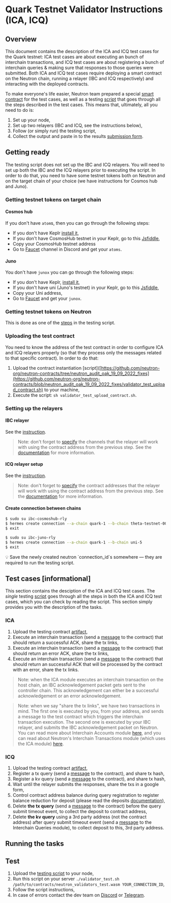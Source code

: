 # Quark Testnet Validator Instructions (ICA, ICQ)

## Overview

This document contains the description of the ICA and ICQ test cases for the Quark testnet: ICA test cases are about executing an bunch of interchain transactions, and ICQ test cases are about registering a bunch of interchain queries & making sure that responses to those queries were submitted. Both ICA and ICQ test cases require deploying a smart contract on the Neutron chain, running a relayer (IBC and ICQ respectively) and interacting with the deployed contracts.

To make everyone's life easier, Neutron team prepared a special [smart contract](https://github.com/neutron-org/neutron-contracts/tree/neutron_audit_oak_19_09_2022_fixes/contracts/neutron_validator_test) for the test cases, as well as a testing [script](https://github.com/neutron-org/neutron-contracts/blob/neutron_audit_oak_19_09_2022_fixes/validator_test.sh) that goes through all the steps described in the test cases. This means that, ultimately, all you need to do is:

1. Set up your node,
2. Set up two relayers (IBC and ICQ, see the instructions below),
3. Follow (or simply run) the testing script,
4. Collect the output and paste in to the results [submission form](TODO).

## Getting ready

The testing script does not set up the IBC and ICQ relayers. You will need to set up both the IBC and the ICQ relayers prior to executing the script. In order to do that, you need to have some testnet tokens both on Neutron and on the target chain of your choice (we have instructions for Cosmos hub and Juno).

### Getting testnet tokens on target chain

#### Cosmos hub

If you don't have `atom`s, then you can go through the following steps:

- If you don't have Keplr [install it](https://www.keplr.app/),
- If you don't have  CosmosHub testnet in your Keplr, go to this [Jsfiddle](https://jsfiddle.net/kht96uvo/1/),
- Copy your CosmosHub testnet address
- Go to [Faucet](https://discord.com/channels/669268347736686612/953697793476821092) channel in Discord and get your `atoms`.

#### Juno

You don't have `junox` you can go through the following steps:

- If you don't have Keplr, [install it](https://www.keplr.app/),
- If you don't have uni (Juno's testnet) in your Keplr, go to this [Jsfiddle](https://jsfiddle.net/superatik/L6bys84z/1/),
- Copy your Uni address,
- Go to [Faucet](https://faucet.roguenet.io/) and get your `junox`.

### Getting testnet tokens on Neutron

This is done as one of the [steps](https://github.com/neutron-org/neutron-contracts/blob/neutron_audit_oak_19_09_2022_fixes/validator_test.sh#L85) in the testing script.

### Uploading the test contract

You need to know the address of the test contract in order to configure ICA and ICQ relayers properly (so that they process only the messages related to that specific contract). In order to do that:

1. Upload the contract instantiation [script]([https://github.com/neutron-org/neutron-contracts/tree/neutron_audit_oak_19_09_2022_fixes](https://github.com/neutron-org/neutron-contracts/blob/neutron_audit_oak_19_09_2022_fixes/validator_test_upload_contract.sh) to your machine,
2. Execute the script: `sh validator_test_upload_contract.sh`.

### Setting up the relayers

#### IBC relayer

See the [instruction](https://github.com/neutron-org/testnets/blob/main/quark/ibc-relayer/instruction.md).

> Note: don't forget to [specify](https://github.com/neutron-org/testnets/blob/9146e8c3f8d954798d478a822592888d7ff52e66/quark/ibc-relayer/config.toml#L164) the channels that the relayer will work with using the contract address from the previous step. See the [documentation](https://docs.neutron.org/neutron/interchain-txs/overview#relaying) for more information.

#### ICQ relayer setup 

See the [instruction]([TODO](https://github.com/neutron-org/testnets/blob/main/quark/icq-relayer/README.md)).

> Note: don't forget to [specify](TODO) the contract addresses that the relayer will work with using the contract address from the previous step. See the [documentation](https://docs.neutron.org/relaying/icq-relayer#relayer-application-settings) for more information.

#### Create connection between chains

```bash
$ sudo su ibc-cosmoshub-rly
$ hermes create connection --a-chain quark-1 --b-chain theta-testnet-001
$ exit

$ sudo su ibc-juno-rly
$ hermes create connection --a-chain quark-1 --b-chain uni-5
$ exit
```

<aside>
💡 Save the newly created neutron `connection_id`s somewhere — they are required to run the testing script.
</aside>

## Test cases [informational]

This section contains the desciption of the ICA and ICQ test cases. The *single* testing [script](https://github.com/neutron-org/neutron-contracts/blob/neutron_audit_oak_19_09_2022_fixes/validator_test.sh) goes through all the steps in both the ICA and ICQ test cases, which you can check by reading the script. This section simply provides you with the description of the tasks.

### ICA

1. Upload the testing contract [artifact](https://github.com/neutron-org/neutron-contracts/blob/neutron_audit_oak_19_09_2022_fixes/artifacts/neutron_validators_test.wasm),
2. Execute an interchain transaction (send a [message](TODO) to the contract) that should return a successful ACK, share the tx links,
3. Execute an interchain transaction (send a [message](TODO) to the contract) that should return an error ACK, share the tx links,
4. Execute an interchain transaction (send a [message](TODO) to the contract) that should return an successful ACK that will be processed by the contract with an error, share the tx links.

> Note: when the ICA module executes an interchain transaction on the host chain, an IBC acknowledgement packet gets sent to the controller chain. This acknowledgement can either be a successful acknowledgement or an error acknowledgement. 

> Note: when we say "share the tx links", we have two transactions in mind. The first one is executed by you, from your address, and sends a message to the test contract which triggers the interchain transaction execution. The second one is executed by your IBC relayer, and submits the IBC acknowledgement packet on Neutron. You can read more about Interchain Accounts module [here](https://ibc.cosmos.network/main/apps/interchain-accounts/overview.html), and you can read about Neutron's Interchain Transactions module (which uses the ICA module) [here](https://docs.neutron.org/neutron/interchain-txs/overview).

### ICQ

1. Upload the testing contract [artifact](https://github.com/neutron-org/neutron-contracts/blob/neutron_audit_oak_19_09_2022_fixes/artifacts/neutron_validators_test.wasm),
2. Register a tx query (send a [message](TODO) to the contract), and share tx hash,
3. Register a kv query (send a [message](TODO) to the contract), and share tx hash,
4. Wait until the relayer submits the responses, share the txs in a google form,
5. Control contract address balance during query registration to register balance reduction for deposit (please read the deposits [documentation](https://docs.neutron.org/neutron/interchain-queries/overview#query-creation-deposit)),
6. Delete **the tx query** (send a [message](TODO) to the contract) before the query submit timeout event, to collect the deposit to contract address,
7. Delete **the kv query** using a 3rd party address (not the contract address) after query submit timeout event (send a [message](TODO) to the Interchain Queries module), to collect deposit to this, 3rd party address.

## Running the tasks

## Test

1. Upload the [testing script](https://github.com/neutron-org/neutron-contracts/blob/neutron_audit_oak_19_09_2022_fixes/validator_test.sh) to your node,
2. Run this script on your server `./validator_test.sh /path/to/contracts/neutron_validators_test.wasm YOUR_CONNECTION_ID`,
3. Follow the script instructions,
4. In case of errors contact the dev team on [Discord](https://discord.com/channels/986573321023942708/1030044052529352724) or [Telegram](https://t.me/neutron_community).

